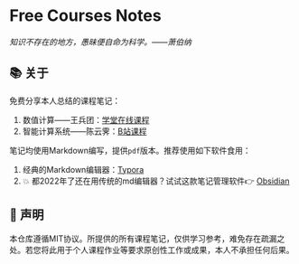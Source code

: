 # Free Courses Notes

*知识不存在的地方，愚昧便自命为科学。——萧伯纳*

## 📚 关于

免费分享本人总结的课程笔记：

1. 数值计算——王兵团：[学堂在线课程](https://www.xuetangx.com/course/bjtu07011003090/12425445)
2. 智能计算系统——陈云霁：[B站课程](https://space.bilibili.com/494117284)

笔记均使用Markdown编写，提供`pdf`版本。推荐使用如下软件食用：

1. 经典的Markdown编辑器：[Typora](https://typora.io/)
2. 💥 都2022年了还在用传统的md编辑器？试试这款笔记管理软件👉 [Obsidian](https://obsidian.md/)

## 📌 声明

本仓库遵循MIT协议。所提供的所有课程笔记，仅供学习参考，难免存在疏漏之处。若您将此用于个人课程作业等要求原创性工作或成果，本人不承担任何后果。
